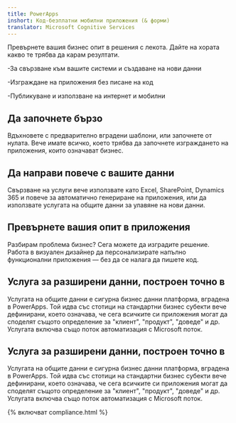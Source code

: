 ```yaml
---
title: PowerApps
inshort: Код-безплатни мобилни приложения (& форми)
translator: Microsoft Cognitive Services
---
```


Превърнете вашия бизнес опит в решения с лекота. Дайте на хората какво те трябва да карам резултати.

-За свързване към вашите системи и създаване на нови данни

-Изграждане на приложения без писане на код

-Публикуване и използване на интернет и мобилни

## Да започнете бързо
Вдъхновете с предварително вградени шаблони, или започнете от нулата. Вече имате всичко, което трябва да започнете изграждането на приложения, които означават бизнес.

## Да направи повече с вашите данни
Свързване на услуги вече използвате като Excel, SharePoint, Dynamics 365 и повече за автоматично генериране на приложения, или да използвате услугата на общите данни за улавяне на нови данни.

## Превърнете вашия опит в приложения
Разбирам проблема бизнес? Сега можете да изградите решение. Работа в визуален дизайнер да персонализирате напълно функционални приложения — без да се налага да пишете код.

## Услуга за разширени данни, построен точно в
Услугата на общите данни е сигурна бизнес данни платформа, вградена в PowerApps. Той идва със стотици на стандартни бизнес субекти вече дефинирани, което означава, че сега всичките си приложения могат да споделят същото определение за "клиент", "продукт", "доведе" и др. Услугата включва също поток автоматизация с Microsoft поток.

## Услуга за разширени данни, построен точно в
Услугата на общите данни е сигурна бизнес данни платформа, вградена в PowerApps. Той идва със стотици на стандартни бизнес субекти вече дефинирани, което означава, че сега всичките си приложения могат да споделят същото определение за "клиент", "продукт", "доведе" и др. Услугата включва също поток автоматизация с Microsoft поток.

{% включват compliance.html %}

